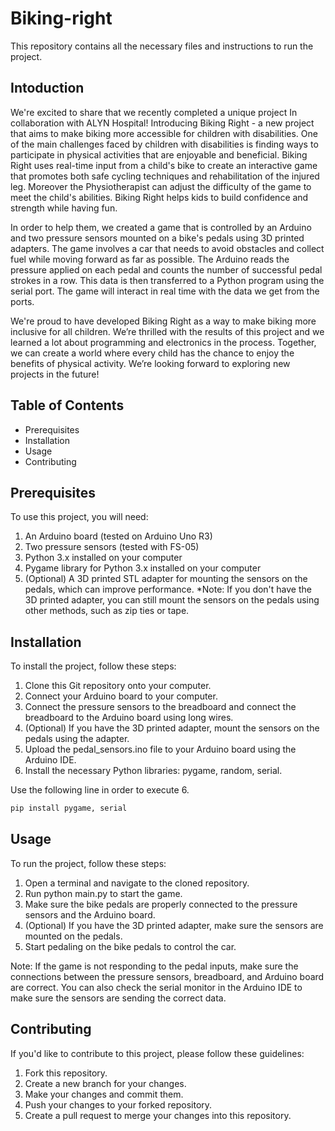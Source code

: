 # Biking-right

This repository contains all the necessary files and instructions to run the project.

## Intoduction

We're excited to share that we recently completed a unique project In collaboration with ALYN Hospital! Introducing Biking Right - a new project that aims to make biking more accessible for children with disabilities. One of the main challenges faced by children with disabilities is finding ways to participate in physical activities that are enjoyable and beneficial. Biking Right uses real-time input from a child's bike to create an interactive game that promotes both safe cycling techniques and rehabilitation of the injured leg. Moreover the Physiotherapist can adjust the difficulty of the game to meet the child's abilities. Biking Right helps kids to build confidence and strength while having fun.

In order to help them, we created a game that is controlled by an Arduino and two pressure sensors mounted on a bike's pedals using 3D printed adapters. The game involves a car that needs to avoid obstacles and collect fuel while moving forward as far as possible. The Arduino reads the pressure applied on each pedal and counts the number of successful pedal strokes in a row. This data is then transferred to a Python program using the serial port. The game will interact in real time with the data we get from the ports. 

We're proud to have developed Biking Right as a way to make biking more inclusive for all children. We’re thrilled with the results of this project and we learned a lot about programming and electronics in the process. Together, we can create a world where every child has the chance to enjoy the benefits of physical activity. We’re looking forward to exploring new projects in the future!
 

## Table of Contents
 - Prerequisites
 - Installation
 - Usage
 - Contributing


## Prerequisites
To use this project, you will need:

1. An Arduino board (tested on Arduino Uno R3)
2. Two pressure sensors (tested with FS-05)
3. Python 3.x installed on your computer
4. Pygame library for Python 3.x installed on your computer
5. (Optional) A 3D printed STL adapter for mounting the sensors on the pedals, which can improve performance.
*Note: If you don't have the 3D printed adapter, you can still mount the sensors on the pedals using other methods, such as zip ties or tape.


## Installation
To install the project, follow these steps:

1. Clone this Git repository onto your computer.
2. Connect your Arduino board to your computer.
3. Connect the pressure sensors to the breadboard and connect the breadboard to the Arduino board using long wires.
4. (Optional) If you have the 3D printed adapter, mount the sensors on the pedals using the adapter.
5. Upload the pedal_sensors.ino file to your Arduino board using the Arduino IDE.
6. Install the necessary Python libraries: pygame, random, serial.

Use the following line in order to execute 6.
```bash
pip install pygame, serial
```


## Usage
To run the project, follow these steps:

1. Open a terminal and navigate to the cloned repository.
2. Run python main.py to start the game.
3. Make sure the bike pedals are properly connected to the pressure sensors and the Arduino board.
4. (Optional) If you have the 3D printed adapter, make sure the sensors are mounted on the pedals.
5. Start pedaling on the bike pedals to control the car.

Note: If the game is not responding to the pedal inputs, make sure the connections between the pressure sensors, breadboard, and Arduino board are correct. You can also check the serial monitor in the Arduino IDE to make sure the sensors are sending the correct data.

## Contributing
If you'd like to contribute to this project, please follow these guidelines:

1. Fork this repository.
2. Create a new branch for your changes.
3. Make your changes and commit them.
4. Push your changes to your forked repository.
5. Create a pull request to merge your changes into this repository.
